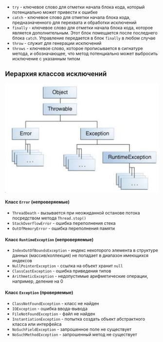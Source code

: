 - `try` - ключевое слово для отметки начала блока кода, который потенциально может привести к ошибке
- `catch` - ключевое слово для отметки начала блока кода, предназначенного для перехвата и обработки исключений
- `finally` - ключевое слово для отметки начала блока кода, которое является дополнительным. Этот блок помещается после последнего блока `catch`. Управление передается в блок `finally` в любом случае
- `throw` - служит для генерации исключений
- `throws` - ключевое слово, которое прописывается в сигнатуре метода, и обозначающее, что метод потенциально может выбросить исключение с указанным типом
## Иерархия классов исключений
![Иерархия классов исключений](../Pictures/07_01.%20Иерархия%20классов%20исключений.png)  
#### Класс `Error` (непроверяемые)
- `ThreadDeath` - вызывается при неожиданной останове потока посредством метода `Thread.stop()`
- `StackOverflowError` - ошибка переполнения стека
- `OutOfMemoryError` - ошибка переполнения памяти
#### Класс `RuntimeException` (непроверяемые)
- `IndexOutOfBoundsException` - индекс некоторого элемента в структуре данных (массив/коллекция) не попадает в диапазон имеющихся индексов
- `NullPointerException` - ссылка на объект хранит `null`
- `ClassCastException` - ошибка приведения типов
- `ArithmeticException` - недопустимые арифметические операции, например, деление на 0
#### Класс `Exception` (проверяемые)
- `ClassNotFoundException` - класс не найден
- `IOException` - ошибка ввода-вывода
- `FileNotFoundException` - файл не найден
- `InstantiationException` - попытка создать объект абстрактного класса или интерфейса
- `NoSuchFieldException` - запрошенное поле не существует
- `NoSuchMethodException` - запрошенный метод не существует